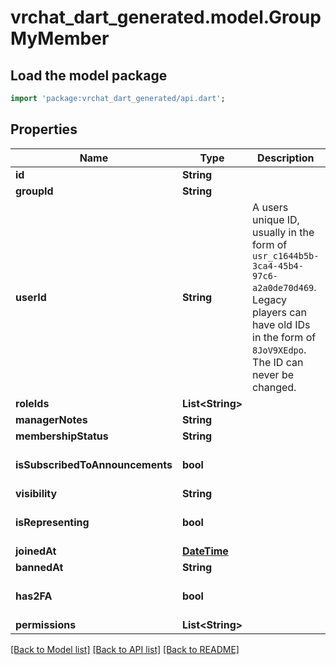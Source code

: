 # vrchat_dart_generated.model.GroupMyMember

## Load the model package
```dart
import 'package:vrchat_dart_generated/api.dart';
```

## Properties
Name | Type | Description | Notes
------------ | ------------- | ------------- | -------------
**id** | **String** |  | [optional] 
**groupId** | **String** |  | [optional] 
**userId** | **String** | A users unique ID, usually in the form of `usr_c1644b5b-3ca4-45b4-97c6-a2a0de70d469`. Legacy players can have old IDs in the form of `8JoV9XEdpo`. The ID can never be changed. | [optional] 
**roleIds** | **List&lt;String&gt;** |  | [optional] 
**managerNotes** | **String** |  | [optional] 
**membershipStatus** | **String** |  | [optional] 
**isSubscribedToAnnouncements** | **bool** |  | [optional] [default to true]
**visibility** | **String** |  | [optional] 
**isRepresenting** | **bool** |  | [optional] [default to false]
**joinedAt** | [**DateTime**](DateTime.md) |  | [optional] 
**bannedAt** | **String** |  | [optional] 
**has2FA** | **bool** |  | [optional] [default to false]
**permissions** | **List&lt;String&gt;** |  | [optional] 

[[Back to Model list]](../README.md#documentation-for-models) [[Back to API list]](../README.md#documentation-for-api-endpoints) [[Back to README]](../README.md)


